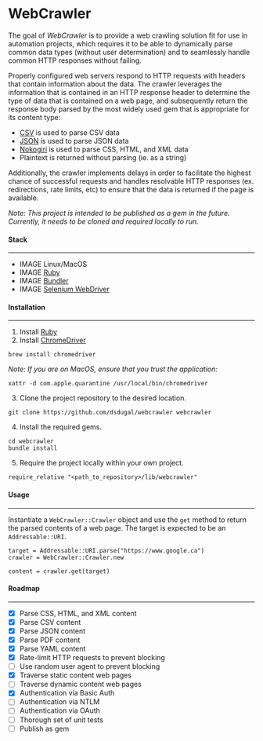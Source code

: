 # WebCrawler
The goal of *WebCrawler* is to provide a web crawling solution fit for use in automation projects, which requires it to be able to dynamically parse common data types (without user determination) and to seamlessly handle common HTTP responses without failing.

Properly configured web servers respond to HTTP requests with headers that contain information about the data. The crawler leverages the information that is contained in an HTTP response header to determine the type of data that is contained on a web page, and subsequently return the response body parsed by the most widely used gem that is appropriate for its content type:

- [CSV](https://github.com/ruby/csv) is used to parse CSV data
- [JSON](https://github.com/flori/json) is used to parse JSON data
- [Nokogiri](https://github.com/sparklemotion/nokogiri) is used to parse CSS, HTML, and XML data
- Plaintext is returned without parsing (ie. as a string)

Additionally, the crawler implements delays in order to facilitate the highest chance of successful requests and handles resolvable HTTP responses (ex. redirections, rate limits, etc) to ensure that the data is returned if the page is available.

*Note: This project is intended to be published as a gem in the future. Currently, it needs to be cloned and required locally to run.*

#### Stack
------------
- IMAGE Linux/MacOS
- IMAGE [Ruby](https://www.ruby-lang.org/en/)
- IMAGE [Bundler](https://bundler.io/)
- IMAGE [Selenium WebDriver](https://www.selenium.dev/documentation/webdriver)

#### Installation
------------
1. Install [Ruby](https://www.ruby-lang.org/en/documentation/installation/)
2. Install [ChromeDriver](https://sites.google.com/chromium.org/driver/downloads)
```
brew install chromedriver
```
*Note: If you are on MacOS, ensure that you trust the application:*
```
xattr -d com.apple.quarantine /usr/local/bin/chromedriver
```
3. Clone the project repository to the desired location.
```
git clone https://github.com/dsdugal/webcrawler webcrawler
```
4. Install the required gems.
```
cd webcrawler
bundle install
```
5. Require the project locally within your own project.
```
require_relative "<path_to_repository>/lib/webcrawler"
```

#### Usage
------------
Instantiate a `WebCrawler::Crawler` object and use the `get` method to return the parsed contents of a web page. The target is expected to be an `Addressable::URI`.
```
target = Addressable::URI.parse("https://www.google.ca")
crawler = WebCrawler::Crawler.new

content = crawler.get(target)
```

#### Roadmap
------------
- [x] Parse CSS, HTML, and XML content
- [x] Parse CSV content
- [x] Parse JSON content
- [x] Parse PDF content
- [x] Parse YAML content
- [x] Rate-limit HTTP requests to prevent blocking
- [ ] Use random user agent to prevent blocking
- [x] Traverse static content web pages
- [ ] Traverse dynamic content web pages
- [x] Authentication via Basic Auth
- [ ] Authentication via NTLM
- [ ] Authentication via OAuth
- [ ] Thorough set of unit tests
- [ ] Publish as gem
